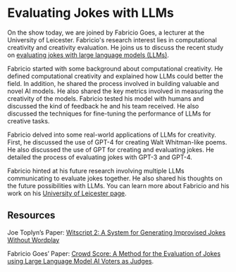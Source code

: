 # Evaluating Jokes with LLMs

On the show today, we are joined by Fabricio Goes, a lecturer at the University of Leicester. Fabricio's research interest lies in computational creativity and creativity evaluation. He joins us to discuss the recent study on [evaluating jokes with large language models (LLMs)](https://arxiv.org/abs/2212.11214).

Fabricio started with some background about computational creativity. He defined computational creativity and explained how LLMs could better the field. In addition, he shared the process involved in building valuable and novel AI models. He also shared the key metrics involved in measuring the creativity of the models. Fabricio tested his model with humans and discussed the kind of feedback he and his team received. He also discussed the techniques for fine-tuning the performance of LLMs for creative tasks. 

Fabricio delved into some real-world applications of LLMs for creativity. First, he discussed the use of GPT-4 for creating Walt Whitman-like poems. He also discussed the use of GPT for creating and evaluating jokes. He detailed the process of evaluating jokes with GPT-3 and GPT-4.

Fabricio hinted at his future research involving multiple LLMs communicating to evaluate jokes together. He also shared his thoughts on the future possibilities with LLMs. You can learn more about Fabricio and his work on his [University of Leicester page](https://le.ac.uk/people/fabricio-goes).
## Resources

Joe Toplyn’s Paper: [<ins>Witscript 2: A System for Generating Improvised Jokes Without Wordplay</ins>](https://computationalcreativity.net/iccc22/papers/ICCC-2022_paper_92.pdf)

Fabricio Goes’ Paper: [<ins>Crowd Score: A Method for the Evaluation of Jokes using Large Language Model AI Voters as Judges</ins>](https://arxiv.org/abs/2212.11214).
